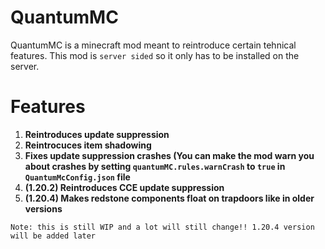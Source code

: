 # QuantumMC
QuantumMC is a minecraft mod meant to reintroduce certain tehnical features. This mod is `server sided` so it only has to be installed on the server.

# Features
1. **Reintroduces update suppression**
2. **Reintrocuces item shadowing**
3. **Fixes update suppression crashes (You can make the mod warn you about crashes by setting `quantumMC.rules.warnCrash` to `true` in `QuantumMcConfig.json` file**
4. **(1.20.2) Reintroduces CCE update suppression**
5. **(1.20.4) Makes redstone components float on trapdoors like in older versions**

`Note: this is still WIP and a lot will still change!! 1.20.4 version will be added later`
